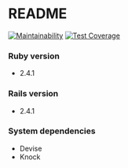 # README

[![Maintainability](https://api.codeclimate.com/v1/badges/60f14568ec5cd0c860a2/maintainability)](https://codeclimate.com/github/FuiOrganization/ruby_backend/maintainability)
[![Test Coverage](https://api.codeclimate.com/v1/badges/60f14568ec5cd0c860a2/test_coverage)](https://codeclimate.com/github/FuiOrganization/ruby_backend/test_coverage)


### Ruby version
* 2.4.1

### Rails version
* 2.4.1

### System dependencies
* Devise
* Knock
